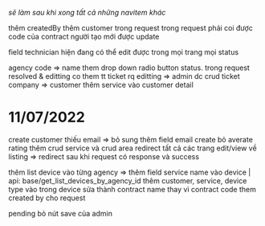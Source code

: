 _sẽ làm sau khi xong tất cả những navitem khác_

thêm createdBy
thêm customer trong request
trong request phải coi được code của contract
người tạo mới được update

field technician hiện đang có thể edit được trong mọi trang mọi status

agency code => name
them drop down radio button status.
trong request resolved & editting co them tt ticket
rq editting => admin dc crud ticket
company => customer
thêm service vào customer detail




























# 11/07/2022

create customer thiếu email => bỏ sung thêm field email
create bỏ averate rating 
thêm crud service và crud area
redirect tất cả các trang edit/view về listing => redirect sau khi request có response và success
 
thêm list device vào từng agency => thêm field service name vào device | api: base/get_list_devices_by_agency_id
thêm customer, service, device type vào trong device
sửa thành contract name thay vì contract code
them created by cho request

pending bỏ nút save của admin